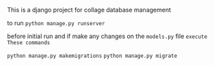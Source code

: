 This is a django project for collage database management

to run 
```python manage.py runserver```

before initial run and if make any changes on the ``models.py`` file
`execute These commands`

```python manage.py makemigrations```
```python manage.py migrate```